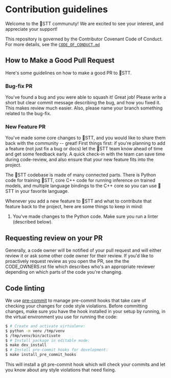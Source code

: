 # Contribution guidelines

Welcome to the 🐸STT communuty! We are excited to see your interest, and appreciate your support!

This repository is governed by the Contributor Covenant Code of Conduct. For more details, see the [`CODE_OF_CONDUCT.md`](./CODE_OF_CONDUCT.md)

## How to Make a Good Pull Request

Here's some guidelines on how to make a good PR to 🐸STT.

### Bug-fix PR

You've found a bug and you were able to squash it! Great job! Please write a short but clear commit message describing the bug, and how you fixed it. This makes review much easier. Also, please name your branch something related to the bug-fix.

### New Feature PR

You've made some core changes to 🐸STT, and you would like to share them back with the community -- great! First things first: if you're planning to add a feature (not just fix a bug or docs) let the 🐸STT team know ahead of time and get some feedback early. A quick check-in with the team can save time during code-review, and also ensure that your new feature fits into the project.

The 🐸STT codebase is made of many connected parts. There is Python code for training 🐸STT, core C++ code for running inference on trained models, and multiple language bindings to the C++ core so you can use 🐸STT in your favorite language.

Whenever you add a new feature to 🐸STT and what to contribute that feature back to the project, here are some things to keep in mind:

1. You've made changes to the Python code. Make sure you run a linter (described below).

## Requesting review on your PR

Generally, a code owner will be notified of your pull request and will either review it or ask some other code owner for their review. If you'd like to proactively request review as you open the PR, see the the CODE_OWNERS.rst file which describes who's an appropriate reviewer depending on which parts of the code you're changing.


## Code linting

We use [pre-commit](https://pre-commit.com/) to manage pre-commit hooks that take care of checking your changes for code style violations. Before committing changes, make sure you have the hook installed in your setup by running, in the virtual environment you use for running the code:

```bash
$ # Create and activate virtualenv:
$ python -m venv /tmp/venv
$ /tmp/venv/bin/activate
$ # Install package in editable mode:
$ make dev_install
$ # Install pre-commit hooks for development:
$ make install_pre_commit_hooks
```

This will install a git pre-commit hook which will check your commits and let you know about any style violations that need fixing.
